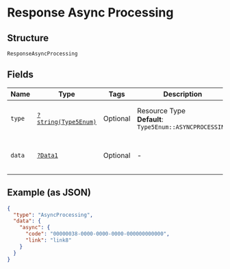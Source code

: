 
# Response Async Processing

## Structure

`ResponseAsyncProcessing`

## Fields

| Name | Type | Tags | Description | Getter | Setter |
|  --- | --- | --- | --- | --- | --- |
| `type` | [`?string(Type5Enum)`](../../doc/models/type-5-enum.md) | Optional | Resource Type<br>**Default**: `Type5Enum::ASYNCPROCESSING` | getType(): ?string | setType(?string type): void |
| `data` | [`?Data1`](../../doc/models/data-1.md) | Optional | - | getData(): ?Data1 | setData(?Data1 data): void |

## Example (as JSON)

```json
{
  "type": "AsyncProcessing",
  "data": {
    "async": {
      "code": "00000038-0000-0000-0000-000000000000",
      "link": "link8"
    }
  }
}
```

